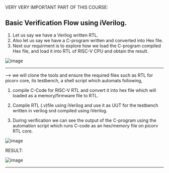 VERY VERY IMPORTANT PART OF THIS COURSE:

Basic Verification Flow using iVerilog.
-------------------------------------------------------------------------------------------------------------------
1. Let us say we have a Verilog written RTL.
2. Also let us say we have a C-program written and converted into Hex file.
3. Next our requirment is to explore how we load the C-program compiled Hex file, and load it into RTL of RISC-V CPU and obtain the result.

![image](https://github.com/pavankumarka/RISCV-Hardware_Design_Program_by_VSD/assets/22821014/1fb5321e-2df7-456d-be7b-5b6fd40442f9)

------------------------------------------------------------------------------------------------------------------
--> we will clone the tools and ensure the required files such as RTL for picorv core, its testbench,  a shell script which automats following,

  1. compile C-Code for RISC-V RTL and convert it into hex file which will loaded as a memory/firmware file to RTL.

  2. Compile RTL (.v)file using iVerilog and use it as UUT for the testbench written in verilog snd compiled using iVerilog.
  
  3. During verification we can see the output of the C-program using the automation script which runs C-code as an hex/memory file on picorv RTL core.

![image](https://github.com/pavankumarka/RISCV-Hardware_Design_Program_by_VSD/assets/22821014/f33f88e8-67ba-4638-bdef-4da769704970)


RESULT:

![image](https://github.com/pavankumarka/RISCV-Hardware_Design_Program_by_VSD/assets/22821014/c5fded5c-3d93-4054-a6b5-1fac8a699b02)

--------------------------------------------------------------------------------------------------------------------------
